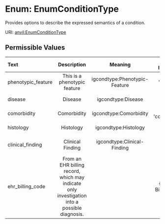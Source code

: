 
# Enum: EnumConditionType

Provides options to describe the expressed semantics of a condition.

URI: [anvil:EnumConditionType](https://anvilproject.org/acr-harmonized-data-model/EnumConditionType)


## Permissible Values

| Text | Description | Meaning | Other Information |
| :--- | :---: | :---: | ---: |
| phenotypic_feature | This is a phenotypic feature | igcondtype:Phenotypic-Feature | {'title': 'Phenotypic Feature'} |
| disease | Disease | igcondtype:Disease | {'title': 'disease'} |
| comorbidity | Comorbidity | igcondtype:Comorbidity | {'title': 'comorbidity'} |
| histology | Histology | igcondtype:Histology | {'title': 'histology'} |
| clinical_finding | Clinical Finding | igcondtype:Clinical-Finding | {'title': 'clinical-finding'} |
| ehr_billing_code | From an EHR billing record, which may indicate only investigation into a possible diagnosis. |  | {'title': 'EHR Billing Code'} |

